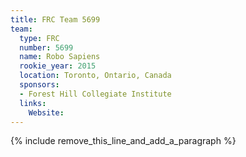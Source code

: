 ```yaml
---
title: FRC Team 5699
team:
  type: FRC
  number: 5699
  name: Robo Sapiens
  rookie_year: 2015
  location: Toronto, Ontario, Canada
  sponsors:
  - Forest Hill Collegiate Institute
  links:
    Website:
---
```


{% include remove_this_line_and_add_a_paragraph %}